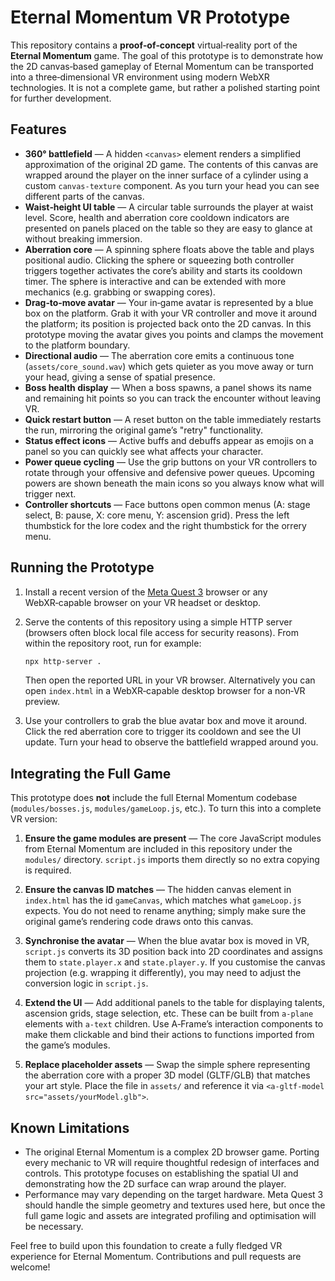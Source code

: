 # Eternal Momentum VR Prototype

This repository contains a **proof‑of‑concept** virtual‑reality port of the
**Eternal Momentum** game.  The goal of this prototype is to demonstrate how
the 2D canvas‑based gameplay of Eternal Momentum can be transported into a
three‑dimensional VR environment using modern WebXR technologies.  It is not
a complete game, but rather a polished starting point for further
development.

## Features

* **360° battlefield** — A hidden `<canvas>` element renders a simplified
  approximation of the original 2D game.  The contents of this canvas are
  wrapped around the player on the inner surface of a cylinder using a
  custom `canvas‑texture` component.  As you turn your head you can see
  different parts of the canvas.
* **Waist‑height UI table** — A circular table surrounds the player at
  waist level.  Score, health and aberration core cooldown indicators are
  presented on panels placed on the table so they are easy to glance at
  without breaking immersion.
* **Aberration core** — A spinning sphere floats above the table and plays
  positional audio.  Clicking the sphere or squeezing both controller
  triggers together activates the core’s ability and starts its cooldown
  timer.  The sphere is interactive and can be extended with more mechanics
  (e.g. grabbing or swapping cores).
* **Drag‑to‑move avatar** — Your in‑game avatar is represented by a blue
  box on the platform.  Grab it with your VR controller and move it around
  the platform; its position is projected back onto the 2D canvas.  In
  this prototype moving the avatar gives you points and clamps the
  movement to the platform boundary.
* **Directional audio** — The aberration core emits a continuous tone
  (`assets/core_sound.wav`) which gets quieter as you move away or turn
  your head, giving a sense of spatial presence.
* **Boss health display** — When a boss spawns, a panel shows its name and
  remaining hit points so you can track the encounter without leaving VR.
* **Quick restart button** — A reset button on the table immediately
  restarts the run, mirroring the original game’s "retry" functionality.
* **Status effect icons** — Active buffs and debuffs appear as emojis on a
  panel so you can quickly see what affects your character.
* **Power queue cycling** — Use the grip buttons on your VR controllers to
  rotate through your offensive and defensive power queues. Upcoming powers are
  shown beneath the main icons so you always know what will trigger next.
* **Controller shortcuts** — Face buttons open common menus (A: stage select,
  B: pause, X: core menu, Y: ascension grid). Press the left thumbstick for the
  lore codex and the right thumbstick for the orrery menu.

## Running the Prototype

1. Install a recent version of the [Meta Quest 3](https://www.meta.com/)
   browser or any WebXR‑capable browser on your VR headset or desktop.
2. Serve the contents of this repository using a simple HTTP server
   (browsers often block local file access for security reasons).  From
   within the repository root, run for example:

   ```bash
   npx http-server .
   ```

   Then open the reported URL in your VR browser.  Alternatively you can
   open `index.html` in a WebXR‑capable desktop browser for a
   non‑VR preview.
3. Use your controllers to grab the blue avatar box and move it around.
   Click the red aberration core to trigger its cooldown and see the UI
   update.  Turn your head to observe the battlefield wrapped around you.

## Integrating the Full Game

This prototype does **not** include the full Eternal Momentum codebase
(`modules/bosses.js`, `modules/gameLoop.js`, etc.).  To turn this into a
complete VR version:

1. **Ensure the game modules are present** — The core JavaScript modules
   from Eternal Momentum are included in this repository under the
   `modules/` directory.  `script.js` imports them directly so no extra
   copying is required.

2. **Ensure the canvas ID matches** — The hidden canvas element in
   `index.html` has the id `gameCanvas`, which matches what
   `gameLoop.js` expects.  You do not need to rename anything; simply
   make sure the original game’s rendering code draws onto this canvas.

3. **Synchronise the avatar** — When the blue avatar box is moved in
   VR, `script.js` converts its 3D position back into 2D coordinates and
   assigns them to `state.player.x` and `state.player.y`.  If you
   customise the canvas projection (e.g. wrapping it differently), you
   may need to adjust the conversion logic in `script.js`.

4. **Extend the UI** — Add additional panels to the table for displaying
   talents, ascension grids, stage selection, etc.  These can be built
   from `a-plane` elements with `a-text` children.  Use A‑Frame’s
   interaction components to make them clickable and bind their actions
   to functions imported from the game’s modules.

5. **Replace placeholder assets** — Swap the simple sphere representing
   the aberration core with a proper 3D model (GLTF/GLB) that matches
   your art style.  Place the file in `assets/` and reference it via
   `<a-gltf-model src="assets/yourModel.glb">`.

## Known Limitations

* The original Eternal Momentum is a complex 2D browser game.  Porting
  every mechanic to VR will require thoughtful redesign of interfaces and
  controls.  This prototype focuses on establishing the spatial UI and
  demonstrating how the 2D surface can wrap around the player.
* Performance may vary depending on the target hardware.  Meta Quest 3
  should handle the simple geometry and textures used here, but once the
  full game logic and assets are integrated profiling and optimisation
  will be necessary.

Feel free to build upon this foundation to create a fully fledged VR
experience for Eternal Momentum.  Contributions and pull requests are welcome!
